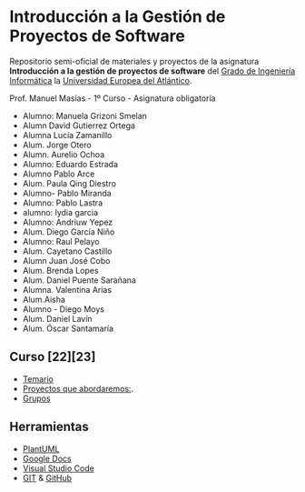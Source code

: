 # Introducción a la Gestión de Proyectos de Software 

Repositorio semi-oficial de materiales y proyectos de la asignatura **Introducción a la gestión de proyectos de software** del [Grado de Ingeniería Informática](https://www.uneatlantico.es/escuela-politecnica-superior/estudios-grado-oficial-en-ingenieria-informatica) la [Universidad Europea del Atlántico](https://www.uneatlantico.es). 

Prof. Manuel Masías - 1º Curso - Asignatura obligatoria

- Alumno: Manuela Grizoni Smelan 
- Alumn David Gutierrez Ortega
- Alumna Lucía Zamanillo
- Alum. Jorge Otero
- Alumn. Aurelio Ochoa
- Alumno: Eduardo Estrada 
- Alumno Pablo Arce
- Alum. Paula Qing Diestro
- Alumno- Pablo Miranda
- Alumno: Pablo Lastra
- alumno: lydia garcia
- Alumno: Andriuw Yepez
- Alum. Diego García Niño
- Alumno: Raul Pelayo
- Alum. Cayetano Castillo
- Alumn Juan José Cobo
- Alum. Brenda Lopes
- Alum. Daniel Puente Sarañana 
- Alumna. Valentina Arias 
- Alum.Aisha
- Alumno - Diego Moys
- Alum. Daniel Lavín 
- Alum. Óscar Santamaría 

## Curso [22][23]
 
* [Temario](docs/temario.md)
* [Proyectos que abordaremos:](docs/proyectos.md).
* [Grupos](docs/grupos.md)

## Herramientas

* [PlantUML](https://plantuml.com/es/)
* [Google Docs](https://drive.google.com/drive/u/0/my-drive)
* [Visual Studio Code](https://code.visualstudio.com/)
* [GIT](https://git-scm.com/) & [GitHub](https://github.com/)
